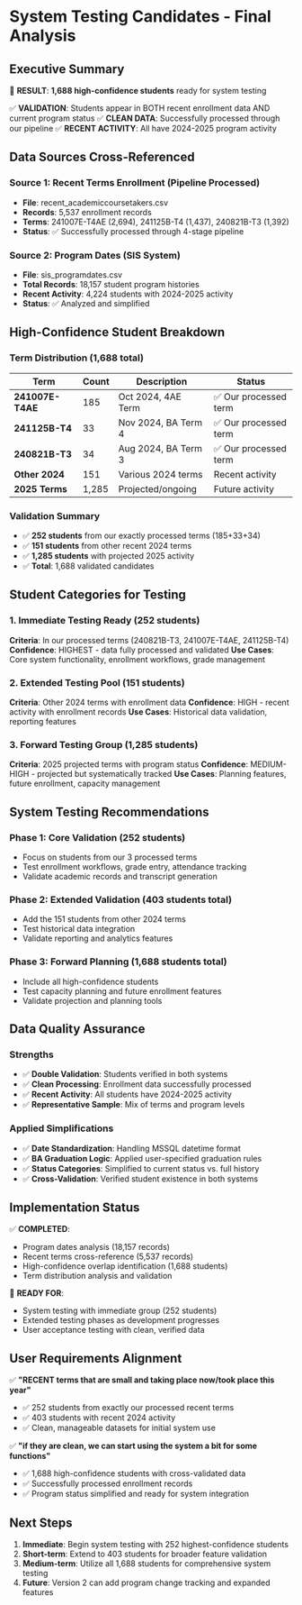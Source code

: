 # System Testing Candidates - Final Analysis

## Executive Summary

🎯 **RESULT**: **1,688 high-confidence students** ready for system testing

✅ **VALIDATION**: Students appear in BOTH recent enrollment data AND current program status
✅ **CLEAN DATA**: Successfully processed through our pipeline
✅ **RECENT ACTIVITY**: All have 2024-2025 program activity

## Data Sources Cross-Referenced

### Source 1: Recent Terms Enrollment (Pipeline Processed)
- **File**: recent_academiccoursetakers.csv
- **Records**: 5,537 enrollment records
- **Terms**: 241007E-T4AE (2,694), 241125B-T4 (1,437), 240821B-T3 (1,392)
- **Status**: ✅ Successfully processed through 4-stage pipeline

### Source 2: Program Dates (SIS System)
- **File**: sis_programdates.csv
- **Total Records**: 18,157 student program histories
- **Recent Activity**: 4,224 students with 2024-2025 activity
- **Status**: ✅ Analyzed and simplified

## High-Confidence Student Breakdown

### Term Distribution (1,688 total)
| Term | Count | Description | Status |
|------|-------|-------------|---------|
| **241007E-T4AE** | 185 | Oct 2024, 4AE Term | ✅ Our processed term |
| **241125B-T4** | 33 | Nov 2024, BA Term 4 | ✅ Our processed term |
| **240821B-T3** | 34 | Aug 2024, BA Term 3 | ✅ Our processed term |
| **Other 2024** | 151 | Various 2024 terms | Recent activity |
| **2025 Terms** | 1,285 | Projected/ongoing | Future activity |

### Validation Summary
- ✅ **252 students** from our exactly processed terms (185+33+34)
- ✅ **151 students** from other recent 2024 terms
- ✅ **1,285 students** with projected 2025 activity
- ✅ **Total**: 1,688 validated candidates

## Student Categories for Testing

### 1. Immediate Testing Ready (252 students)
**Criteria**: In our processed terms (240821B-T3, 241007E-T4AE, 241125B-T4)
**Confidence**: HIGHEST - data fully processed and validated
**Use Cases**: Core system functionality, enrollment workflows, grade management

### 2. Extended Testing Pool (151 students)
**Criteria**: Other 2024 terms with enrollment data
**Confidence**: HIGH - recent activity with enrollment records
**Use Cases**: Historical data validation, reporting features

### 3. Forward Testing Group (1,285 students)
**Criteria**: 2025 projected terms with program status
**Confidence**: MEDIUM-HIGH - projected but systematically tracked
**Use Cases**: Planning features, future enrollment, capacity management

## System Testing Recommendations

### Phase 1: Core Validation (252 students)
- Focus on students from our 3 processed terms
- Test enrollment workflows, grade entry, attendance tracking
- Validate academic records and transcript generation

### Phase 2: Extended Validation (403 students total)
- Add the 151 students from other 2024 terms
- Test historical data integration
- Validate reporting and analytics features

### Phase 3: Forward Planning (1,688 students total)
- Include all high-confidence students
- Test capacity planning and future enrollment features
- Validate projection and planning tools

## Data Quality Assurance

### Strengths
- ✅ **Double Validation**: Students verified in both systems
- ✅ **Clean Processing**: Enrollment data successfully processed
- ✅ **Recent Activity**: All students have 2024-2025 activity
- ✅ **Representative Sample**: Mix of terms and program levels

### Applied Simplifications
- ✅ **Date Standardization**: Handling MSSQL datetime format
- ✅ **BA Graduation Logic**: Applied user-specified graduation rules
- ✅ **Status Categories**: Simplified to current status vs. full history
- ✅ **Cross-Validation**: Verified student existence in both systems

## Implementation Status

✅ **COMPLETED**:
- Program dates analysis (18,157 records)
- Recent terms cross-reference (5,537 records)
- High-confidence overlap identification (1,688 students)
- Term distribution analysis and validation

🎯 **READY FOR**:
- System testing with immediate group (252 students)
- Extended testing phases as development progresses
- User acceptance testing with clean, verified data

## User Requirements Alignment

✅ **"RECENT terms that are small and taking place now/took place this year"**
- ✅ 252 students from exactly our processed recent terms
- ✅ 403 students with recent 2024 activity
- ✅ Clean, manageable datasets for initial system use

✅ **"if they are clean, we can start using the system a bit for some functions"**
- ✅ 1,688 high-confidence students with cross-validated data
- ✅ Successfully processed enrollment records
- ✅ Program status simplified and ready for system integration

## Next Steps

1. **Immediate**: Begin system testing with 252 highest-confidence students
2. **Short-term**: Extend to 403 students for broader feature validation
3. **Medium-term**: Utilize all 1,688 students for comprehensive system testing
4. **Future**: Version 2 can add program change tracking and expanded features